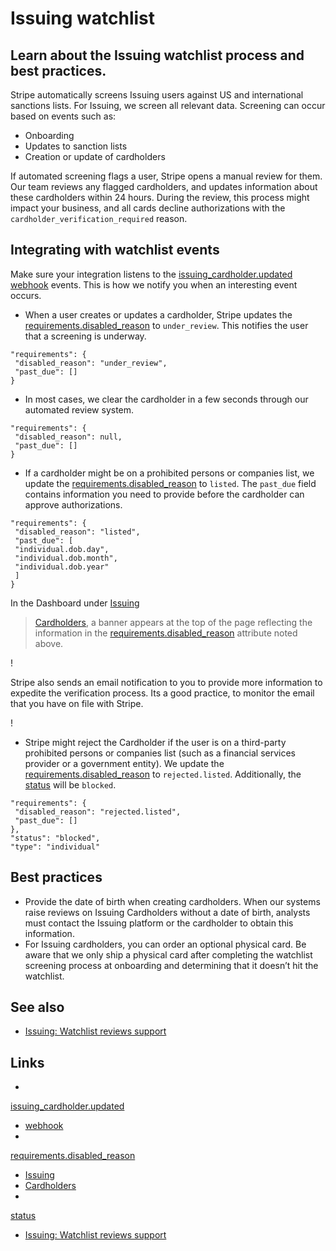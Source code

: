 # Issuing watchlist

## Learn about the Issuing watchlist process and best practices.

Stripe automatically screens Issuing users against US and international
sanctions lists. For Issuing, we screen all relevant data. Screening can occur
based on events such as:

- Onboarding
- Updates to sanction lists
- Creation or update of cardholders

If automated screening flags a user, Stripe opens a manual review for them. Our
team reviews any flagged cardholders, and updates information about these
cardholders within 24 hours. During the review, this process might impact your
business, and all cards decline authorizations with the
`cardholder_verification_required` reason.

## Integrating with watchlist events

Make sure your integration listens to the
[issuing_cardholder.updated](https://docs.stripe.com/api/events/types#event_types-issuing_cardholder.updated)
[webhook](https://docs.stripe.com/webhooks) events. This is how we notify you
when an interesting event occurs.

- When a user creates or updates a cardholder, Stripe updates the
[requirements.disabled_reason](https://docs.stripe.com/api/#issuing_cardholder_object-requirements-disabled_reason)
to `under_review`. This notifies the user that a screening is underway.

```
"requirements": {
 "disabled_reason": "under_review",
 "past_due": []
}
```
- In most cases, we clear the cardholder in a few seconds through our automated
review system.

```
"requirements": {
 "disabled_reason": null,
 "past_due": []
}
```
- If a cardholder might be on a prohibited persons or companies list, we update
the
[requirements.disabled_reason](https://docs.stripe.com/api/#issuing_cardholder_object-requirements-disabled_reason)
to `listed`. The `past_due` field contains information you need to provide
before the cardholder can approve authorizations.

```
"requirements": {
 "disabled_reason": "listed",
 "past_due": [
 "individual.dob.day",
 "individual.dob.month",
 "individual.dob.year"
 ]
}
```

In the Dashboard under [Issuing](https://dashboard.stripe.com/issuing/overview)
> [Cardholders](https://dashboard.stripe.com/issuing/cardholders), a banner
appears at the top of the page reflecting the information in the
[requirements.disabled_reason](https://docs.stripe.com/api/#issuing_cardholder_object-requirements-disabled_reason)
attribute noted above.

!

Stripe also sends an email notification to you to provide more information to
expedite the verification process. Its a good practice, to monitor the email
that you have on file with Stripe.

!
- Stripe might reject the Cardholder if the user is on a third-party prohibited
persons or companies list (such as a financial services provider or a government
entity). We update the
[requirements.disabled_reason](https://docs.stripe.com/api/#issuing_cardholder_object-requirements-disabled_reason)
to `rejected.listed`. Additionally, the
[status](https://docs.stripe.com/api/issuing/cardholders/object#issuing_cardholder_object-status)
will be `blocked`.

```
"requirements": {
 "disabled_reason": "rejected.listed",
 "past_due": []
},
"status": "blocked",
"type": "individual"
```

## Best practices

- Provide the date of birth when creating cardholders. When our systems raise
reviews on Issuing Cardholders without a date of birth, analysts must contact
the Issuing platform or the cardholder to obtain this information.
- For Issuing cardholders, you can order an optional physical card. Be aware
that we only ship a physical card after completing the watchlist screening
process at onboarding and determining that it doesn’t hit the watchlist.

## See also

- [Issuing: Watchlist reviews
support](https://support.stripe.com/questions/issuing-watchlist-reviews)

## Links

-
[issuing_cardholder.updated](https://docs.stripe.com/api/events/types#event_types-issuing_cardholder.updated)
- [webhook](https://docs.stripe.com/webhooks)
-
[requirements.disabled_reason](https://docs.stripe.com/api/#issuing_cardholder_object-requirements-disabled_reason)
- [Issuing](https://dashboard.stripe.com/issuing/overview)
- [Cardholders](https://dashboard.stripe.com/issuing/cardholders)
-
[status](https://docs.stripe.com/api/issuing/cardholders/object#issuing_cardholder_object-status)
- [Issuing: Watchlist reviews
support](https://support.stripe.com/questions/issuing-watchlist-reviews)